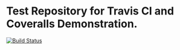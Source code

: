 # Test Repository for Travis CI and Coveralls Demonstration.

[![Build Status](https://travis-ci.org/lindseysbrown/cs207test)](https://travis-ci.org/lindseysbrown/cs207test)
